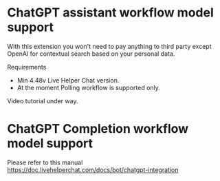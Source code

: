 # ChatGPT assistant workflow model support

With this extension you won't need to pay anything to third party except OpenAI for contextual search based on your personal data.

Requirements

* Min 4.48v Live Helper Chat version.
* At the moment Polling workflow is supported only.

Video tutorial under way.


# ChatGPT Completion workflow model support

Please refer to this manual https://doc.livehelperchat.com/docs/bot/chatgpt-integration 
